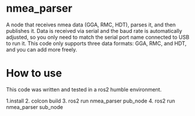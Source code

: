 # nmea_parser
A node that receives nmea data (GGA, RMC, HDT), parses it, and then publishes it.
Data is received via serial and the baud rate is automatically adjusted,
so you only need to match the serial port name connected to USB to run it.
This code only supports three data formats: GGA, RMC, and HDT, and you can add more freely.

# How to use

This code was written and tested in a ros2 humble environment.

1.install
2. colcon build
3. ros2 run nmea_parser pub_node
4. ros2 run nmea_parser sub_node
